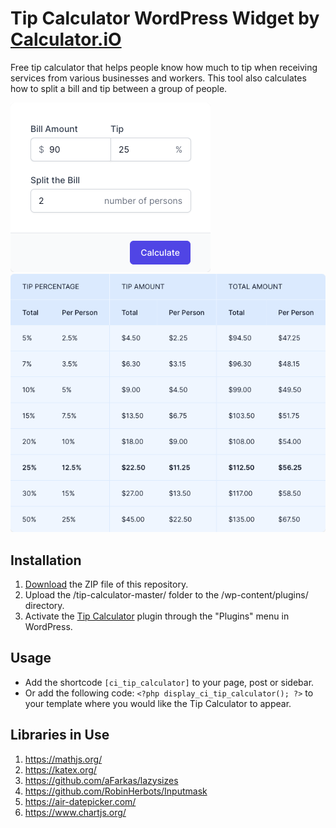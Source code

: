 # Tip Calculator WordPress Widget by [Calculator.iO](https://www.calculator.io/ "Calculator.iO Homepage")

Free tip calculator that helps people know how much to tip when receiving services from various businesses and workers. This tool also calculates how to split a bill and tip between a group of people.

![Tip Calculator Input Form](/assets/images/screenshot-1.png "Tip Calculator Input Form")
![Tip Calculator Calculation Results](/assets/images/screenshot-2.png "Tip Calculator Calculation Results")

## Installation

1. [Download](https://github.com/pub-calculator-io/age-calculator/archive/refs/heads/master.zip) the ZIP file of this repository.
2. Upload the /tip-calculator-master/ folder to the /wp-content/plugins/ directory.
3. Activate the [Tip Calculator](https://www.calculator.io/tip-calculator/ "Tip Calculator Homepage") plugin through the "Plugins" menu in WordPress.

## Usage
* Add the shortcode `[ci_tip_calculator]` to your page, post or sidebar.
* Or add the following code: `<?php display_ci_tip_calculator(); ?>` to your template where you would like the Tip Calculator to appear.

## Libraries in Use
1. https://mathjs.org/
2. https://katex.org/
3. https://github.com/aFarkas/lazysizes
4. https://github.com/RobinHerbots/Inputmask
5. https://air-datepicker.com/
6. https://www.chartjs.org/
